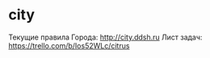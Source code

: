 # city
Текущие правила Города: http://city.ddsh.ru
Лист задач: https://trello.com/b/Ios52WLc/citrus
